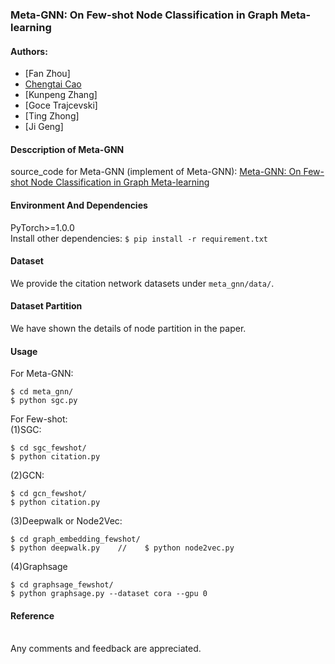 ### Meta-GNN: On Few-shot Node Classification in Graph Meta-learning

#### Authors: 
* [Fan Zhou]
* [Chengtai Cao](https://github.com/ChengtaiCao)
* [Kunpeng Zhang]
* [Goce Trajcevski]
* [Ting Zhong]
* [Ji Geng]

#### Desccription of Meta-GNN
source_code for Meta-GNN (implement of Meta-GNN): [Meta-GNN: On Few-shot Node Classification in Graph Meta-learning](https://dl.acm.org/doi/10.1145/3357384.3358106)

#### Environment And Dependencies
PyTorch>=1.0.0  
Install other dependencies: `$ pip install -r requirement.txt`

#### Dataset
We provide the citation network datasets under `meta_gnn/data/`.

#### Dataset Partition
We have shown the details of node partition in the paper.

#### Usage
For Meta-GNN:
```
$ cd meta_gnn/
$ python sgc.py 
```

For Few-shot:<br>
(1)SGC:
```
$ cd sgc_fewshot/
$ python citation.py 
```
(2)GCN:
```
$ cd gcn_fewshot/
$ python citation.py 
```
(3)Deepwalk or Node2Vec:
```
$ cd graph_embedding_fewshot/
$ python deepwalk.py    //    $ python node2vec.py
```
(4)Graphsage
```
$ cd graphsage_fewshot/
$ python graphsage.py --dataset cora --gpu 0
```

#### Reference
<br>Any comments and feedback are appreciated.
